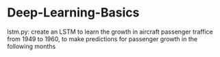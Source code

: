 # Deep-Learning-Basics

lstm.py:
create an LSTM to learn the growth in aircraft passenger traffice from 1949 to 1960, to make predictions for passenger growth in the following months
